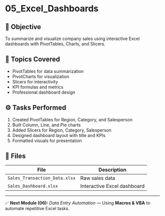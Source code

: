 # 05_Excel_Dashboards

## 🎯 Objective
To summarize and visualize company sales using interactive Excel dashboards with PivotTables, Charts, and Slicers.

## 🧠 Topics Covered
- PivotTables for data summarization  
- PivotCharts for visualization  
- Slicers for interactivity  
- KPI formulas and metrics  
- Professional dashboard design  

## ⚙️ Tasks Performed
1. Created PivotTables for Region, Category, and Salesperson  
2. Built Column, Line, and Pie charts  
3. Added Slicers for Region, Category, Salesperson  
4. Designed dashboard layout with title and KPIs  
5. Formatted visuals for presentation  

## 📁 Files
| File | Description |
|------|--------------|
| `Sales_Transaction_Data.xlsx` | Raw sales data |
| `Sales_Dashboard.xlsx` | Interactive Excel dashboard |

---

✅ **Next Module (06):** *Data Entry Automation* — Using **Macros & VBA** to automate repetitive Excel tasks.
